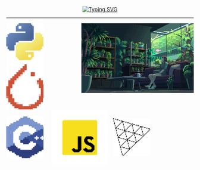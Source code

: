 <div align="center">
  <a href="https://git.io/typing-svg"><img src="https://readme-typing-svg.herokuapp.com?font=Fira+Code&pause=1000&center=true&vCenter=true&width=435&lines=Hey+Greetings!;Welcome+to+my+place!!;" alt="Typing SVG" /></a>
  <hr>
</div>
<img align="right" src="https://github.com/Jorgelzn/Jorgelzn/blob/main/media/myplace.gif" align="center" width="60%"/>
<div>
  <img align="center" src="https://github.com/Jorgelzn/Jorgelzn/blob/main/media/python.png?raw=true" width="100vw"/>
  &emsp;
  <img align="center" src="https://github.com/Jorgelzn/Jorgelzn/blob/main/media/pytorch.png?raw=true" width="100vw"/>
  &emsp;
  <img align="center" src="https://github.com/Jorgelzn/Jorgelzn/blob/main/media/c++.png?raw=true" width="100vw"/>
  &emsp;
  <img align="center" src="https://github.com/Jorgelzn/Jorgelzn/blob/main/media/js.png?raw=true" width="150vw"/>
  &ensp;
  <img align="center" src="https://github.com/Jorgelzn/Jorgelzn/blob/main/media/three.png?raw=true" width="100vw"/>
</div>






